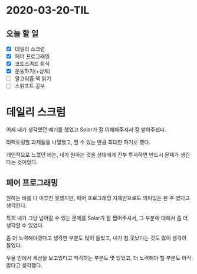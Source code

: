 # 2020-03-20-TIL

## 오늘 할 일

- [x] 데일리 스크럼
- [x] 페어 프로그래밍
- [x] 코드스쿼드 회식
- [x] 운동하기(+상체)
- [ ] 알고리즘 책 읽기
- [ ] 스위프트 공부

# 데일리 스크럼

어제 내가 생각했던 얘기를 했었고 Solar가 잘 이해해주셔서 잘 받아주셨다.

리팩토링할 과제들을 나열했고, 할 수 있는 만큼 최대한 하기로 했다.

개인적으로 느꼈던 바는, 내가 원하는 것을 상대에게 전부 투사하면 반드시 문제가 생긴다는 것이었다.

## 페어 프로그래밍

원하는 바를 다 이루진 못했지만, 페어 프로그래밍 자체만으로도 의미있는 한 주 였다고 생각한다.

특히 내가 그냥 넘어갈 수 있는 문제를 Solar가 잘 찝어주셔서, 그 부분에 대해서 좀 더 생각할 수 있었다.

좀 더 노력해야겠다고 생각한 부분도 많이 들었고, 내가 참 못났다는 것도 많이 생각이 들었다.

우물 안에서 세상을 보고있다고 착각하는 부분도 몇 있었고, 더 노력해야 할 부분도 아직 많다고 생각했다.

